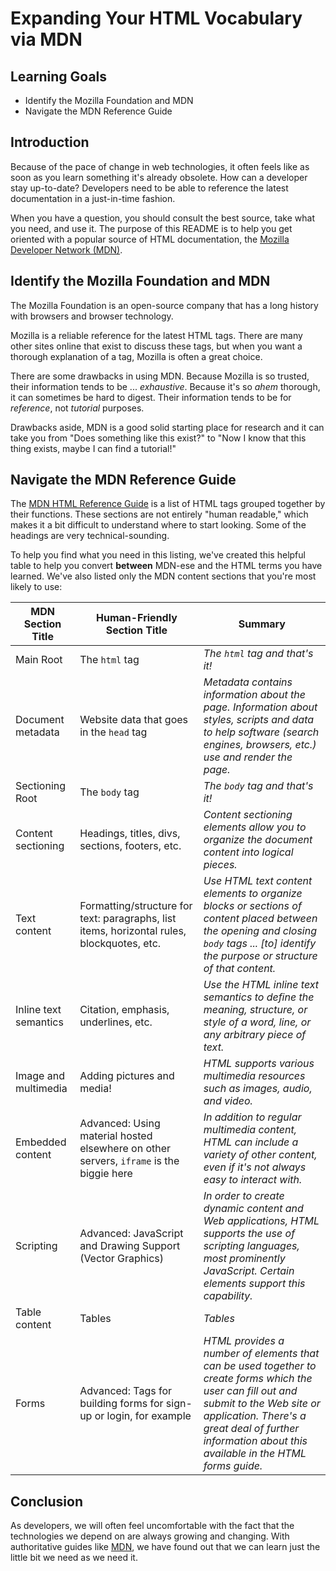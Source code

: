 # Expanding Your HTML Vocabulary via MDN

## Learning Goals

- Identify the Mozilla Foundation and MDN
- Navigate the MDN Reference Guide

## Introduction

Because of the pace of change in web technologies, it often feels like as soon
as you learn something it's already obsolete. How can a developer stay
up-to-date? Developers need to be able to reference the latest documentation in
a just-in-time fashion.

When you have a question, you should consult the best source, take what you
need, and use it. The purpose of this README is to help you get oriented with a
popular source of HTML documentation, the [Mozilla Developer Network
(MDN)][mdn].

## Identify the Mozilla Foundation and MDN

The Mozilla Foundation is an open-source company that has a long history with
browsers and browser technology.

Mozilla is a reliable reference for the latest HTML tags. There are many other
sites online that exist to discuss these tags, but when you want a thorough
explanation of a tag, Mozilla is often a great choice.

There are some drawbacks in using MDN. Because Mozilla is so trusted, their
information tends to be ... _exhaustive_. Because it's so _ahem_ thorough, it
can sometimes be hard to digest. Their information tends to be for _reference_,
not _tutorial_ purposes.

Drawbacks aside, MDN is a good solid starting place for research and it can take
you from "Does something like this exist?" to "Now I know that this thing
exists, maybe I can find a tutorial!"

## Navigate the MDN Reference Guide

The [MDN HTML Reference Guide][mdn] is a list of HTML tags
grouped together by their functions. These sections are not entirely "human
readable," which makes it a bit difficult to understand where to start looking.
Some of the headings are very technical-sounding.

To help you find what you need in this listing, we've created this helpful table
to help you convert **between** MDN-ese and the HTML terms you have learned. We've
also listed only the MDN content sections that you're most likely to use:

| MDN Section Title     | Human-Friendly Section Title                                                            | Summary                                                                                                                                                                                                                                         |
| --------------------- | --------------------------------------------------------------------------------------- | ----------------------------------------------------------------------------------------------------------------------------------------------------------------------------------------------------------------------------------------------- |
| Main Root             | The `html` tag                                                                          | _The `html` tag and that's it!_                                                                                                                                                                                                                 |
| Document metadata     | Website data that goes in the `head` tag                                                | _Metadata contains information about the page. Information about styles, scripts and data to help software (search engines, browsers, etc.) use and render the page._                                                                           |
| Sectioning Root       | The `body` tag                                                                          | _The `body` tag and that's it!_                                                                                                                                                                                                                 |
| Content sectioning    | Headings, titles, divs, sections, footers, etc.                                         | _Content sectioning elements allow you to organize the document content into logical pieces._                                                                                                                                                   |
| Text content          | Formatting/structure for text: paragraphs, list items, horizontal rules, blockquotes, etc.    | _Use HTML text content elements to organize blocks or sections of content placed between the opening and closing `body` tags ... [to] identify the purpose or structure of that content._                                                                                                                  |
| Inline text semantics | Citation, emphasis, underlines, etc.                                                    | _Use the HTML inline text semantics to define the meaning, structure, or style of a word, line, or any arbitrary piece of text._                                                                                                                |
| Image and multimedia  | Adding pictures and media!                                                              | _HTML supports various multimedia resources such as images, audio, and video._                                                                                                                                                                  |
| Embedded content      | Advanced: Using material hosted elsewhere on other servers, `iframe` is the biggie here | _In addition to regular multimedia content, HTML can include a variety of other content, even if it's not always easy to interact with._                                                                                                        |
| Scripting             | Advanced: JavaScript and Drawing Support (Vector Graphics)                              | _In order to create dynamic content and Web applications, HTML supports the use of scripting languages, most prominently JavaScript. Certain elements support this capability._                                                                 |
| Table content         | Tables                                                                                  | _Tables_                                                                                                                                                                                                                                        |
| Forms                 | Advanced: Tags for building forms for sign-up or login, for example                     | _HTML provides a number of elements that can be used together to create forms which the user can fill out and submit to the Web site or application. There's a great deal of further information about this available in the HTML forms guide._ |

## Conclusion

As developers, we will often feel uncomfortable with the fact that the
technologies we depend on are always growing and changing. With authoritative
guides like [MDN][mdn], we have found out that we can learn just the little bit we
need as we need it.

[mdn]: https://developer.mozilla.org/en-US/docs/Web/HTML/Element
